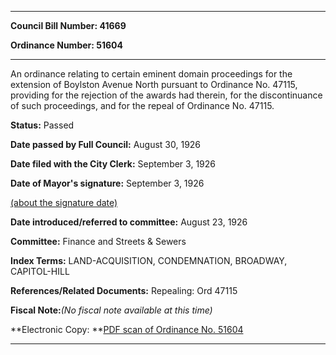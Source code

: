

********

**Council Bill Number: 41669**
   
**Ordinance Number: 51604**
********

 An ordinance relating to certain eminent domain proceedings for the extension of Boylston Avenue North pursuant to Ordinance No. 47115, providing for the rejection of the awards had therein, for the discontinuance of such proceedings, and for the repeal of Ordinance No. 47115.

**Status:** Passed
   
**Date passed by Full Council:** August 30, 1926
   
**Date filed with the City Clerk:** September 3, 1926
   
**Date of Mayor's signature:** September 3, 1926
   
[(about the signature date)](/~public/approvaldate.htm)
   
   
   
**Date introduced/referred to committee:** August 23, 1926
   
**Committee:** Finance and Streets & Sewers
   
   
**Index Terms:** LAND-ACQUISITION, CONDEMNATION, BROADWAY, CAPITOL-HILL

**References/Related Documents:** Repealing: Ord 47115

**Fiscal Note:**_(No fiscal note available at this time)_

**Electronic Copy: **[PDF scan of Ordinance No. 51604](/~archives/Ordinances/Ord_51604.pdf)

********

